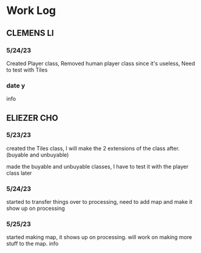 # Work Log

## CLEMENS LI

### 5/24/23

Created Player class, Removed human player class since it's useless, Need to test with Tiles

### date y

info


## ELIEZER CHO

### 5/23/23

created the Tiles class, I will make the 2 extensions of the class after. (buyable and unbuyable)

made the buyable and unbuyable classes, I have to test it with the player class later

### 5/24/23
started to transfer things over to processing, need to add map and make it show up on processing


### 5/25/23
started making map, it shows up on processing. will work on making more stuff to the map.
info
